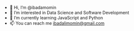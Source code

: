 - 👋 Hi, I’m @ibadamomin
- 👀 I’m interested in Data Science and Software Development
- 🌱 I’m currently learning JavaScript and Python
- 📫 You can reach me ibadalimomin@gmail.com

<!---
ibadamomin/ibadamomin is a ✨ special ✨ repository because its `README.md` (this file) appears on your GitHub profile.
You can click the Preview link to take a look at your changes.
--->
